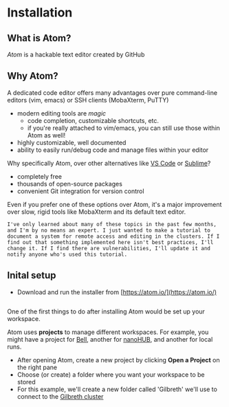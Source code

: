 # Installation

## What is Atom?
*Atom* is a hackable text editor created by GitHub

## Why Atom?
A dedicated code editor offers many advantages over pure command-line editors (vim, emacs) or SSH clients (MobaXterm, PuTTY)
- modern editing tools are *magic*
  - code completion, customizable shortcuts, etc.
  - if you're really attached to vim/emacs, you can still use those within Atom as well!
- highly customizable, well documented
- ability to easily run/debug code and manage files within your editor

Why specifically Atom, over other alternatives like [VS Code](https://code.visualstudio.com/) or [Sublime](https://www.sublimetext.com/)?
- completely free
- thousands of open-source packages
- convenient Git integration for version control

Even if you prefer one of these options over Atom, it's a major improvement over slow, rigid tools like MobaXterm and its default text editor.

```{disclaimer}
I've only learned about many of these topics in the past few months, and I'm by no means an expert. I just wanted to make a tutorial to document a system for remote access and editing in the clusters. If I find out that something implemented here isn't best practices, I'll change it. If I find there are vulnerabilities, I'll update it and notify anyone who's used this tutorial. 
```

## Inital setup

- Download and run the installer from [https://atom.io/](https://atom.io/)

```{note} This tutorial is done on Windows using Atom 1.60.0. OS X/Linux or different Atom versions may differ slightly
```

One of the first things to do after installing Atom would be set up your workspace.

Atom uses **projects** to manage different workspaces. For example, you might have a project for [Bell](https://www.rcac.purdue.edu/compute/bell), another for [nanoHUB](https://nanohub.org/), and another for local runs.

- After opening Atom, create a new project by clicking **Open a Project** on the right pane
- Choose (or create) a folder where you want your workspace to be stored
- For this example, we'll create a new folder called 'Gilbreth' we'll use to connect to the [Gilbreth cluster](https://www.rcac.purdue.edu/compute/gilbreth)
